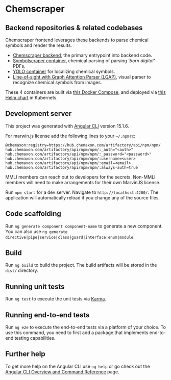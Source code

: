 # Chemscraper

## Backend repositories & related codebases

Chemscraper frontend leverages these backends to parse chemical symbols and render the results.

* [Chemscraper backend](https://gitlab.com/dprl/graphics-extraction/-/tree/prod), the primary entrypoint into backend code.
* [Symbolscraper container](https://gitlab.com/dprl/symbolscraper-server), chemical parsing of parsing *'born digital'* PDFs.
* [YOLO container](https://gitlab.com/dprl/yolov8sever) for localizing chemical symbols.
* [Line-of-sight with Graph Attention Parser (LGAP)](https://gitlab.com/dprl/lgap-parser), visual parser to recognize chemical symbols from images.

These 4 containers are built via [this Docker Compose](https://gitlab.com/dprl/dprl-alphasynthesis), and deployed via [this Helm chart](https://github.com/moleculemaker/chemscraper-helm-chart) in Kubernets.

## Development server

This project was generated with [Angular CLI](https://github.com/angular/angular-cli) version 15.1.6.

For marwin.js license add the following lines to your `~/.npmrc`:
```
@chemaxon:registry=https://hub.chemaxon.com/artifactory/api/npm/npm/
hub.chemaxon.com/artifactory/api/npm/npm/:_auth="<auth>"
hub.chemaxon.com/artifactory/api/npm/npm/:_password="<password>"
hub.chemaxon.com/artifactory/api/npm/npm/:username=<user>
hub.chemaxon.com/artifactory/api/npm/npm/:email=<email>
hub.chemaxon.com/artifactory/api/npm/npm/:always-auth=true
```

MMLI members can reach out to developers for the secrets. Non-MMLI members will need to make arrangements for their own MarvinJS license.

Run `npm start` for a dev server. Navigate to `http://localhost:4200/`. The application will automatically reload if you change any of the source files.

## Code scaffolding

Run `ng generate component component-name` to generate a new component. You can also use `ng generate directive|pipe|service|class|guard|interface|enum|module`.

## Build

Run `ng build` to build the project. The build artifacts will be stored in the `dist/` directory.

## Running unit tests

Run `ng test` to execute the unit tests via [Karma](https://karma-runner.github.io).

## Running end-to-end tests

Run `ng e2e` to execute the end-to-end tests via a platform of your choice. To use this command, you need to first add a package that implements end-to-end testing capabilities.

## Further help

To get more help on the Angular CLI use `ng help` or go check out the [Angular CLI Overview and Command Reference](https://angular.io/cli) page.
